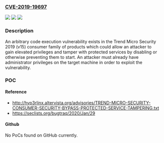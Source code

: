 ### [CVE-2019-19697](https://cve.mitre.org/cgi-bin/cvename.cgi?name=CVE-2019-19697)
![](https://img.shields.io/static/v1?label=Product&message=Trend%20Micro%20Security%20(Consumer)&color=blue)
![](https://img.shields.io/static/v1?label=Version&message=n%2Fa&color=blue)
![](https://img.shields.io/static/v1?label=Vulnerability&message=Arbitrary%20Code%20Execution&color=brighgreen)

### Description

An arbitrary code execution vulnerability exists in the Trend Micro Security 2019 (v15) consumer family of products which could allow an attacker to gain elevated privileges and tamper with protected services by disabling or otherwise preventing them to start. An attacker must already have administrator privileges on the target machine in order to exploit the vulnerability.

### POC

#### Reference
- http://hyp3rlinx.altervista.org/advisories/TREND-MICRO-SECURITY-CONSUMER-SECURITY-BYPASS-PROTECTED-SERVICE-TAMPERING.txt
- https://seclists.org/bugtraq/2020/Jan/29

#### Github
No PoCs found on GitHub currently.

